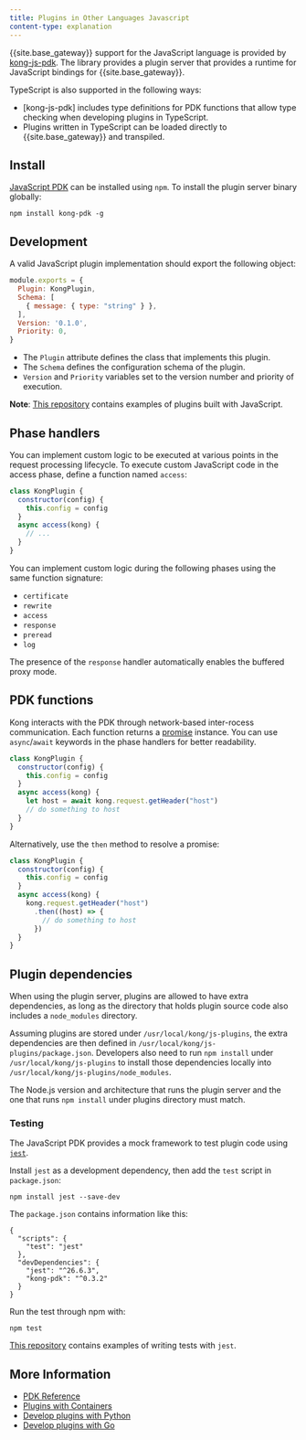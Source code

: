 ```yaml
---
title: Plugins in Other Languages Javascript
content-type: explanation
---
```


{{site.base_gateway}} support for the JavaScript language is provided by [kong-js-pdk](https://github.com/Kong/kong-js-pdk).
The library provides a plugin server that provides a runtime for JavaScript bindings for {{site.base_gateway}}.

TypeScript is also supported in the following ways:

- [kong-js-pdk] includes type definitions for PDK functions that allow type checking
when developing plugins in TypeScript.
- Plugins written in TypeScript can be loaded directly to {{site.base_gateway}} and transpiled.

## Install

[JavaScript PDK](https://github.com/Kong/kong-js-pdk) can be installed using `npm`. To install the plugin server binary globally:

```
npm install kong-pdk -g
```

## Development

A valid JavaScript plugin implementation should export the following object:

```javascript
module.exports = {
  Plugin: KongPlugin,
  Schema: [
    { message: { type: "string" } },
  ],
  Version: '0.1.0',
  Priority: 0,
}
```

* The `Plugin` attribute defines the class that implements this plugin.
* The `Schema` defines the configuration schema of the plugin.
* `Version` and `Priority` variables set to the version number and priority of execution.

**Note**: [This repository](https://github.com/Kong/kong-js-pdk/tree/master/examples) contains examples of plugins built with JavaScript.

## Phase handlers

You can implement custom logic to be executed at
various points in the request processing lifecycle. To execute
custom JavaScript code in the access phase, define a function named `access`:

```javascript
class KongPlugin {
  constructor(config) {
    this.config = config
  }
  async access(kong) {
    // ...
  }
}
```

You can implement custom logic during the following phases using the same function signature:

- `certificate`
- `rewrite`
- `access`
- `response`
- `preread`
- `log`

The presence of the `response` handler automatically enables the buffered proxy mode.

## PDK functions

Kong interacts with the PDK through network-based inter-rocess communication.
Each function returns a [promise](https://developer.mozilla.org/en-US/docs/Web/JavaScript/Reference/Global_Objects/Promise)
instance. You can use `async`/`await` keywords in the phase handlers for better readability.

```javascript
class KongPlugin {
  constructor(config) {
    this.config = config
  }
  async access(kong) {
    let host = await kong.request.getHeader("host")
    // do something to host
  }
}
```

Alternatively, use the `then` method to resolve a promise:

```javascript
class KongPlugin {
  constructor(config) {
    this.config = config
  }
  async access(kong) {
    kong.request.getHeader("host")
      .then((host) => {
        // do something to host
      })
  }
}
```

## Plugin dependencies

When using the plugin server, plugins are allowed to have extra dependencies, as long as the
directory that holds plugin source code also includes a `node_modules` directory.

Assuming plugins are stored under `/usr/local/kong/js-plugins`, the extra dependencies are
then defined in `/usr/local/kong/js-plugins/package.json`. Developers also need to
run `npm install` under `/usr/local/kong/js-plugins` to install those dependencies locally
into `/usr/local/kong/js-plugins/node_modules`.

The Node.js version and architecture that runs the plugin server and
the one that runs `npm install` under plugins directory must match.

### Testing

The JavaScript PDK provides a mock framework to test plugin code using [`jest`](https://jestjs.io/).

Install `jest` as a development dependency, then add  the `test` script in `package.json`:

```
npm install jest --save-dev
```

The `package.json` contains information like this:

    {
      "scripts": {
        "test": "jest"
      },
      "devDependencies": {
        "jest": "^26.6.3",
        "kong-pdk": "^0.3.2"
      }
    }

Run the test through npm with:

```
npm test
```

[This repository](https://github.com/Kong/kong-js-pdk/tree/master/examples)
contains examples of writing tests with `jest`.

## More Information
* [PDK Reference](/gateway/latest/plugin-development/pdk/)
* [Plugins with Containers](/gateway/latest/plugin-development/other/plugins-kubernetes)
* [Develop plugins with Python](/gateway/latest/plugin-development/other/python)
* [Develop plugins with Go](/gateway/latest/plugin-development/other/go)